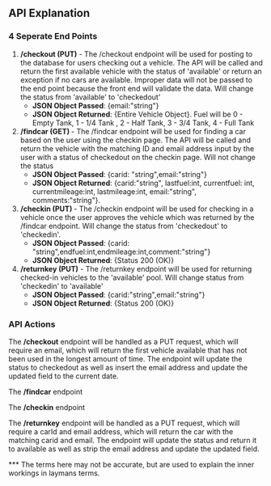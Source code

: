 ## API Explanation

### 4 Seperate End Points

1. <b>/checkout (PUT)</b> - The /checkout endpoint will be used for posting to the database for users checking out a vehicle. The API will be called and return the first available vehicle with the status of 'available' or return an exception if no cars are available. Improper data will not be passed to the end point because the front end will validate the data. Will change the status from 'available' to 'checkedout'
    * <b>JSON Object Passed</b>: {email:"string"}
    * <b>JSON Object Returned</b>: {Entire Vehicle Object}. Fuel will be 0 - Empty Tank, 1 - 1/4 Tank , 2 - Half Tank, 3 - 3/4 Tank, 4 - Full Tank
2. <b>/findcar (GET) </b>- The /findcar endpoint will be used for finding a car based on the user using the checkin page. The API will be called and return the vehicle with the matching ID and email address  input by the user with a status of checkedout on the checkin page. Will not change the status
    * <b>JSON Object Passed</b>: {carid: "string",email:"string"}
    * <b>JSON Object Returned</b>: {carid:"string", lastfuel:int, currentfuel: int, currentmileage:int, lastmileage:int, email:"string", comments:"string"}.
3. <b>/checkin (PUT) </b>- The /checkin endpoint will be used for checking in a vehicle once the user approves the vehicle which was returned by the /findcar endpoint. Will  change the status from 'checkedout' to 'checkedin'.
    * <b>JSON Object Passed</b>: {carid: "string",endfuel:int,endmileage:int,comment:"string"}
    * <b>JSON Object Returned</b>: {Status 200 (OK)}
4. <b>/returnkey (PUT)</b> - The /returnkey endpoint will be used for returning checked-in vehicles to the 'available' pool. Will change status from 'checkedin' to 'available'
    * <b>JSON Object Passed</b>: {carid:"string",email:"string"}
    * <b>JSON Object Returned</b>: {Status 200 (OK)}

### API Actions
<p> The <b>/checkout</b> endpoint will be handled as a PUT request, which will require an email, which will return the first vehicle available that has not been used in the longest amount of time. The endpoint will update the status to checkedout as well as insert the email address and update the updated field to the current date.
</p>
<p> The <b>/findcar</b> endpoint</p>
<p> The <b>/checkin</b> endpoint</p>
<p> The <b>/returnkey</b> endpoint will be handled as a PUT request, which will require a carId and email address, which will return the car with the matching carid and email. The endpoint will update the status and return it to available as well as strip the email address and update the updated field.

*** The terms here may not be accurate, but are used to explain the inner workings in laymans terms.
